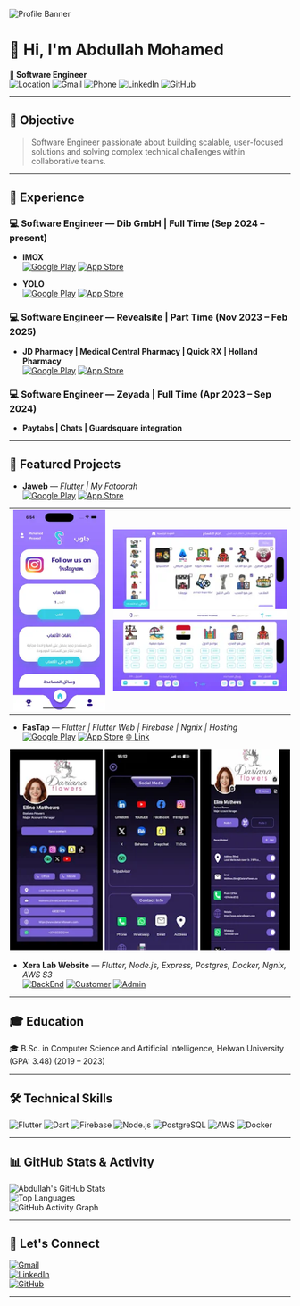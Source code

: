 ![Profile Banner](https://via.placeholder.com/1200x300.png?text=Abdullah+Mohamed+%7C+Software+Engineer)

# 👋 Hi, I'm Abdullah Mohamed

**🚀 Software Engineer**  
[![Location](https://img.shields.io/badge/Location-Cairo,%20Egypt-red?style=for-the-badge&logo=google-maps&logoColor=white)](https://www.google.com/maps/place/Cairo,+Egypt)
[![Gmail](https://img.shields.io/badge/Gmail-D14836?style=for-the-badge&logo=gmail&logoColor=white)](mailto:abdullah.mohamed102001@gmail.com)  [![Phone](https://img.shields.io/badge/Phone-%2B201111852544-25D366?style=for-the-badge&logo=phone&logoColor=white)](tel:+201111852544) 
[![LinkedIn](https://img.shields.io/badge/LinkedIn-Abdullah%20Mohamed-blue?style=for-the-badge&logo=linkedin)](https://linkedin.com/in/abdullah-mohamed-3010) 
[![GitHub](https://img.shields.io/badge/GitHub-Abdullah3010-black?style=for-the-badge&logo=github)](https://github.com/Abdullah3010)

---

## 🎯 Objective
> Software Engineer passionate about building scalable, user-focused solutions and solving complex technical challenges within collaborative teams.

---

## 💼 Experience

### 💻 Software Engineer — Dib GmbH | Full Time (Sep 2024 – present)

- **IMOX**  
  [![Google Play](https://img.shields.io/badge/Google_Play-414141?style=for-the-badge&logo=googleplay&logoColor=white)](https://play.google.com/store/apps/details?id=com.imox.gmbh) [![App Store](https://img.shields.io/badge/App_Store-0D96F6?style=for-the-badge&logo=appstore&logoColor=white)](https://apps.apple.com/eg/app/imox/id6450317996)

- **YOLO**  
  [![Google Play](https://img.shields.io/badge/Google_Play-414141?style=for-the-badge&logo=googleplay&logoColor=white)](https://play.google.com/store/apps/details?id=com.lila.lila&pli=1) [![App Store](https://img.shields.io/badge/App_Store-0D96F6?style=for-the-badge&logo=appstore&logoColor=white)](https://apps.apple.com/us/app/yolo-clinic-app/id6443390787)

### 💻 Software Engineer — Revealsite | Part Time (Nov 2023 – Feb 2025)

- **JD Pharmacy | Medical Central Pharmacy | Quick RX | Holland Pharmacy**  
  [![Google Play](https://img.shields.io/badge/Google_Play-414141?style=for-the-badge&logo=googleplay&logoColor=white)](https://play.google.com/store/apps/developer?id=Revealsite) [![App Store](https://img.shields.io/badge/App_Store-0D96F6?style=for-the-badge&logo=appstore&logoColor=white)](https://apps.apple.com/us/developer/revealsite-llc/id1720473895)

### 💻 Software Engineer — Zeyada | Full Time (Apr 2023 – Sep 2024)

- **Paytabs | Chats | Guardsquare integration**  
  

---

## 📌 Featured Projects

- **Jaweb** — *Flutter | My Fatoorah*  
  [![Google Play](https://img.shields.io/badge/Google_Play-414141?style=for-the-badge&logo=googleplay&logoColor=white)](https://play.google.com/store/apps/details?id=com.jawebapp.game&pli=1) [![App Store](https://img.shields.io/badge/App_Store-0D96F6?style=for-the-badge&logo=appstore&logoColor=white)](https://apps.apple.com/eg/app/jaweb/id6742411453)  

<table>
  <tr>
    <td>
      <img src="images/jaweb1.webp" alt="Jaweb Screenshot 1" width="100%" height="360" />
    </td>
    <td>
      <img src="images/jaweb2.webp" alt="Jaweb Screenshot 2" width="100%" /><br/>
      <img src="images/jaweb3.webp" alt="Jaweb Screenshot 3" width="100%" />
    </td>
  </tr>
</table>

- **FasTap** — *Flutter | Flutter Web | Firebase | Ngnix | Hosting*  
  [![Google Play](https://img.shields.io/badge/Google_Play-414141?style=for-the-badge&logo=googleplay&logoColor=white)](https://play.google.com/store/apps/details?id=net.fastap.app&hl=en) [![App Store](https://img.shields.io/badge/App_Store-0D96F6?style=for-the-badge&logo=appstore&logoColor=white)](https://apps.apple.com/be/app/fastap-app/id6503629130) [🌐 Link](https://fastap.net/share/ohMbNOR3mqYJKKF2Z0DwN6uJmXB3)  

<p align="center">
    <img src="images/fastab1.webp" width="33%" height="360" />
    <img src="images/fastab2.webp"  width="33%" height="360" />
    <img src="images/fastab3.webp"  width="32%" height="360" />
  </p>

- **Xera Lab Website** — *Flutter, Node.js, Express, Postgres, Docker, Ngnix, AWS S3*  
  [![BackEnd](https://img.shields.io/badge/BackEnd-000?style=for-the-badge&logo=github&logoColor=white)](https://github.com/Xera-Lab/Xera-back-end)  [![Customer](https://img.shields.io/badge/Customer-000?style=for-the-badge&logo=github&logoColor=white)](https://github.com/Xera-Lab/xera_lab_customer)    [![Admin](https://img.shields.io/badge/admin-000?style=for-the-badge&logo=github&logoColor=white)](https://github.com/Xera-Lab/Xera-Lab-Portal)  

  <!-- ![Xera Lab Website Screenshot](https://via.placeholder.com/600x300.png?text=Xera Lab Website+Preview) -->


---

## 🎓 Education
🎓 B.Sc. in Computer Science and Artificial Intelligence, Helwan University (GPA: 3.48) (2019 – 2023)

---

## 🛠 Technical Skills
![Flutter](https://img.shields.io/badge/Flutter-02569B?style=for-the-badge&logo=flutter&logoColor=white) ![Dart](https://img.shields.io/badge/Dart-0175C2?style=for-the-badge&logo=dart&logoColor=white) ![Firebase](https://img.shields.io/badge/Firebase-FFCA28?style=for-the-badge&logo=firebase&logoColor=black) ![Node.js](https://img.shields.io/badge/Node.js-339933?style=for-the-badge&logo=nodedotjs&logoColor=white) ![PostgreSQL](https://img.shields.io/badge/PostgreSQL-336791?style=for-the-badge&logo=postgresql&logoColor=white) ![AWS](https://img.shields.io/badge/AWS-232F3E?style=for-the-badge&logo=amazon-aws&logoColor=white) ![Docker](https://img.shields.io/badge/Docker-2496ED?style=for-the-badge&logo=docker&logoColor=white)

---

## 📊 GitHub Stats & Activity

![Abdullah's GitHub Stats](https://github-readme-stats.vercel.app/api?username=Abdullah3010&show_icons=true&theme=radical)  
![Top Languages](https://github-readme-stats.vercel.app/api/top-langs/?username=Abdullah3010&layout=compact&theme=radical)  
![GitHub Activity Graph](https://github-readme-activity-graph.vercel.app/graph?username=Abdullah3010&theme=react-dark)

---

## 🤝 Let's Connect

[![Gmail](https://img.shields.io/badge/Gmail-D14836?style=for-the-badge&logo=gmail&logoColor=white)](mailto:abdullah.mohamed102001@gmail.com)  
[![LinkedIn](https://img.shields.io/badge/LinkedIn-Abdullah%20Mohamed-blue?style=for-the-badge&logo=linkedin)](https://linkedin.com/in/abdullah-mohamed-3010)  
[![GitHub](https://img.shields.io/badge/GitHub-Abdullah3010-black?style=for-the-badge&logo=github)](https://github.com/Abdullah3010)  

---
